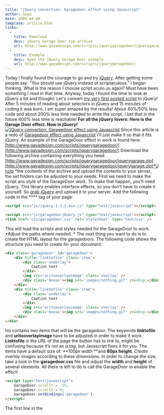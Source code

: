```yaml
---
title: "jQuery convertion: Garagedoor effect using Javascript"
author: Gaya
date: 2009-04-08
template: article.html
links:
  -
    title: Download
    desc: jQuery Garage Door zip-archive
    url: http://www.gayadesign.com/scripts/jquerygaragedoor/jquerygarage.zip
  -
    title: Example
    desc: Open the jQuery Garage Door example
    url: http://www.gayadesign.com/scripts/jquerygaragedoor/
---
```

Today I finally found the courage to go and try [jQuery](http://jquery.com/ "jQuery"). After getting some people say: "You should use jQuery instead of scriptaculous." I began thinking. What is the reason I choose script.aculo.us again? Must have been something I read in that time. Anyway, today I found the time to look at jQuery a bit and thought: Let's convert [my very first posted script](http://www.gayadesign.com/diy/garagedoor-effect-using-javascript/) to jQuery! After 5 minutes of reading about selectors in jQuery and 15 minutes of coding it was born. I am super amazed by the results! About 40%/50% less code and about 200% less time needed to write the script. I bet that in the future 400% less time is reachable! **For all the jQuery lovers: Here is the Garage Door effect. Now in jQuery!**[![jQuery convertion: Garagedoor effect using Javascript](/articles/jquery-convertion-garagedoor-effect-using-javascript/jquerygarage.jpg "jQuery convertion: Garagedoor effect using Javascript")](http://www.gayadesign.com/diy/jquery-convertion-garagedoor-effect-using-javascript/)<span class="more"></span> Since this article is a redo of [Garagedoor effect using Javascript](http://www.gayadesign.com/diy/garagedoor-effect-using-javascript/) I'll just make it so that it fits jQuery. An example of the GarageDoor effect in work is found here: [http://www.gayadesign.com/scripts/jquerygaragedoor/](http://www.gayadesign.com/scripts/jquerygaragedoor/) Download the following archive containing everything you need: [http://www.gayadesign.com/scripts/jquerygaragedoor/jquerygarage.zip](http://www.gayadesign.com/scripts/jquerygaragedoor/jquerygarage.zip)*Unzip *the contents of the archive and upload the contents to your server, the set folders can be adjusted to your needs. First we need to make the script ans style of the GarageDoor work. To make that happen, you’ll need jQuery. This library enables interface effects, so you don’t have to create it yourself. So [grab jQuery](http://docs.jquery.com/Downloading_jQuery#Download_jQuery) and upload it to your server. Add the following code in the **** tag of your page: 
```html
<script src="js/jquery-1.3.2.min.js" type="text/javascript"></script>

<script src="js/garagedoorjQuery.js" type="text/javascript"></script>
<link href='css/garagedoor.css' rel='stylesheet' type='text/css' />
```
 This will load the scripts and styles needed for the GarageDoor to work. *Adjust the paths where needed. * The next thing you want to do is to create the HTML layout for the garagedoors. The following code shows the structure you need to create for your document: 
```html
<div class='garagedoor' id='garagedoor'>
    <div title='linktofile' class='item'>
        <div class='underlay'>
            Caption text
        </div>
        <img src='uritooverlayimage' class='overlay' />
        <div class='mouse'><img src='images/nothing.gif' />&nbsp;</div>
    </div>
    <div title='linktofile' class='item'>
        <div class='underlay'>
            Caption text
        </div>
        <img src='uritooverlayimage' class='overlay' />
        <div class='mouse'><img src='images/nothing.gif' />&nbsp;</div>
    </div>
</div>
```
 his contains two items that will be the garagedoor. The keywords **linktofile** and **uritooverlayimage** have to be adjusted in order to make it work. **Linktofile** is the URL of the page the button has to link to, might be confusing because it’s not an *a tag*, but Javascript fixes it for you. The items have a default size of: **100px width **and **80px height**. *Create overlay images* according to these dimensions. In order to change the size, take a look in the **garagedoor.css** file and *adjust* the **width** and **height** of several elements. All there is left to do is call the GarageDoor to enable the effect! 
```html
<script type="text/javascript">
    GarageDoor.scrollY = -55;
    GarageDoor.scrollX = 0;
    GarageDoor.setBindings('garagedoor');
</script>
```
 The first line in the **<script>** tag sets the amount of scrolling the overlay has to do when the cursor is floating over an item. In this example the overlay has to go 55 up, which means move -55px on the Y-axis. You can also make it scroll horizontal. Give the **id** of the **garagedoor container** to the **setBindings** method and the GarageDoor effect will be initialized! Be sure to make the call **after** creating the **html**. Hope you liked this jQuery version of the Garage Door. **No more prototype conflicts**! Stay tuned for more jQuery convertions!